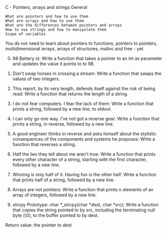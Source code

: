 C - Pointers, arrays and strings
General

    What are pointers and how to use them
    What are arrays and how to use them
    What are the differences between pointers and arrays
    How to use strings and how to manipulate them
    Scope of variables
You do not need to learn about pointers to functions, pointers to pointers, multidimensional arrays, arrays of structures, malloc and free - yet.

0. 98 Battery st:  Write a function that takes a pointer to an int as parameter and updates the value it points to to 98.

1. Don't swap horses in crossing a stream:  Write a function that swaps the values of two integers.

2. This report, by its very length, defends itself against the risk of being read: Write a function that returns the length of a string.

3. I do not fear computers. I fear the lack of them: Write a function that prints a string, followed by a new line, to stdout.

4. I can only go one way. I've not got a reverse gear: Write a function that prints a string, in reverse, followed by a new line.

5. A good engineer thinks in reverse and asks himself about the stylistic consequences of the components and systems he proposes: Write a function that reverses a string.

6. Half the lies they tell about me aren't true: Write a function that prints every other character of a string, starting with the first character, followed by a new line.

7. Winning is only half of it. Having fun is the other half:  Write a function that prints half of a string, followed by a new line.

8. Arrays are not pointers:  Write a function that prints n elements of an array of integers, followed by a new line.

9. strcpy
Prototype: char *_strcpy(char *dest, char *src);
Write a function that copies the string pointed to by src, including the terminating null byte (\0), to the buffer pointed to by dest.

Return value: the pointer to dest